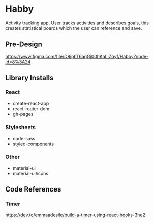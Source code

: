 # Habby

Activity tracking app.
User tracks activities and describes goals, this creates statistical boards which the user can reference and save.

## Pre-Design

https://www.figma.com/file/D8jphT6aqGj00hKaLiZqyf/Habby?node-id=8%3A24

## Library Installs

### React

- create-react-app
- react-router-dom
- gh-pages

### Stylesheets

- node-sass
- styled-components

### Other

- material-ui
- material-ui/icons

## Code References

### Timer

https://dev.to/emmaadesile/build-a-timer-using-react-hooks-3he2
